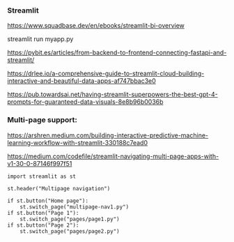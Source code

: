### Streamlit

https://www.squadbase.dev/en/ebooks/streamlit-bi-overview

streamlit run myapp.py

https://pybit.es/articles/from-backend-to-frontend-connecting-fastapi-and-streamlit/

https://drlee.io/a-comprehensive-guide-to-streamlit-cloud-building-interactive-and-beautiful-data-apps-af747bbac3e0

https://pub.towardsai.net/having-streamlit-superpowers-the-best-gpt-4-prompts-for-guaranteed-data-visuals-8e8b96b0036b

### Multi-page support:

https://arshren.medium.com/building-interactive-predictive-machine-learning-workflow-with-streamlit-330188c7ead0

https://medium.com/codefile/streamlit-navigating-multi-page-apps-with-v1-30-0-87146f997f51

```
import streamlit as st

st.header("Multipage navigation")

if st.button("Home page"):
    st.switch_page("multipage-nav1.py")
if st.button("Page 1"):
    st.switch_page("pages/page1.py")
if st.button("Page 2"):
    st.switch_page("pages/page2.py")
```
